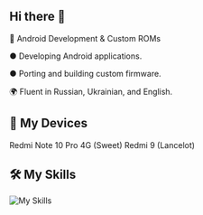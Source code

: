 ## Hi there 👋
🔹 Android Development & Custom ROMs

  ● Developing Android applications.

  ● Porting and building custom firmware.

🌍 Fluent in Russian, Ukrainian, and English.
## 📱 My Devices
  Redmi Note 10 Pro 4G (Sweet)
  Redmi 9 (Lancelot)
## 🛠 My Skills
![My Skills](https://skillicons.dev/icons?i=rust,kotlin,java,c)
